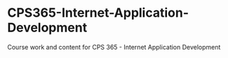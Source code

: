 # CPS365-Internet-Application-Development
Course work and content for CPS 365 - Internet Application Development
